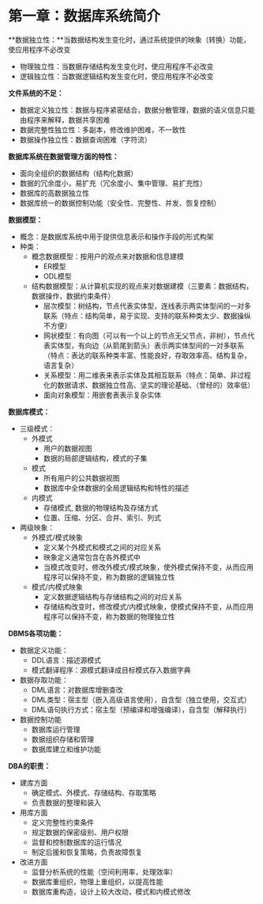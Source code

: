 # 第一章：数据库系统简介

**数据独立性：**当数据结构发生变化时，通过系统提供的映象（转换）功能，使应用程序不必改变

- 物理独立性：当数据存储结构发生变化时，使应用程序不必改变
- 逻辑独立性：当数据逻辑结构发生变化时，使应用程序不必改变

**文件系统的不足：**

- 数据定义独立性：数据与程序紧密结合，数据分散管理，数据的语义信息只能由程序来解释，数据共享困难
- 数据完整性独立性：多副本，修改维护困难，不一致性
- 数据操作独立性：数据查询困难（字符流）

**数据库系统在数据管理方面的特性：**

- 面向全组织的数据结构（结构化数据）
- 数据的冗余度小，易扩充（冗余度小、集中管理、易扩充性）
- 数据库的高数据独立性
- 数据库统一的数据控制功能（安全性、完整性、并发、恢复控制）

**数据模型：**

- 概念：是数据库系统中用于提供信息表示和操作手段的形式构架
- 种类：
    - 概念数据模型：按用户的观点来对数据和信息建模
        - ER模型
        - ODL模型
    - 结构数据模型：从计算机实现的观点来对数据建模（三要素：数据结构，数据操作，数据约束条件）
        - 层次模型：树结构，节点代表实体型，连线表示两实体型间的一对多联系（特点：结构简单，易于实现、支持的联系种类太少、数据操纵不方便）
        - 网状模型：有向图（可以有一个以上的节点无父节点，非树），节点代表实体型，有向边（从箭尾到箭头）表示两实体型间的一对多联系（特点：表达的联系种类丰富、性能良好，存取效率高、结构复杂，语言复杂）
        - 关系模型：用二维表来表示实体及其相互联系（特点：简单、非过程化的数据请求、数据独立性高、坚实的理论基础、（曾经的）效率低）
        - 面向对象模型：用嵌套表表示复杂实体

**数据库模式：**

- 三级模式：
    - 外模式
        - 用户的数据视图
        - 数据的局部逻辑结构，模式的子集
    - 模式
        - 所有用户的公共数据视图
        - 数据库中全体数据的全局逻辑结构和特性的描述
    - 内模式
        - 存储模式, 数据的物理结构及存储方式
        - 位置、压缩、分区、合并、索引、列式
- 两级映象：
    - 外模式/模式映象
        - 定义某个外模式和模式之间的对应关系
        - 映象定义通常包含在各外模式中
        - 当模式改变时，修改外模式/模式映象，使外模式保持不变，从而应用程序可以保持不变，称为数据的逻辑独立性
    - 模式/内模式映象
        - 定义数据逻辑结构与存储结构之间的对应关系
        - 存储结构改变时，修改模式/内模式映象，使模式保持不变，从而应用程序可以保持不变，称为数据的物理独立性

**DBMS各项功能：**

- 数据定义功能：
    - DDL语言：描述源模式
    - 模式翻译程序：源模式翻译成目标模式存入数据字典
- 数据存取功能：
    - DML语言：对数据库增删查改
    - DML类型：宿主型（嵌入高级语言使用），自含型（独立使用，交互式）
    - DML语句执行方式：宿主型（预编译和增强编译），自含型（解释执行）
- 数据控制功能
    - 数据库运行管理
    - 数据组织存储和管理
    - 数据库建立和维护功能

**DBA的职责：**

- 建库方面
    - 确定模式、外模式、存储结构、存取策略
    - 负责数据的整理和装入
- 用库方面
    - 定义完整性约束条件
    - 规定数据的保密级别、用户权限
    - 监督和控制数据库的运行情况
    - 制定后援和恢复策略，负责故障恢复
- 改进方面
    - 监督分析系统的性能（空间利用率，处理效率）
    - 数据库重组织，物理上重组织，以提高性能
    - 数据库重构造，设计上较大改动，模式和内模式修改
